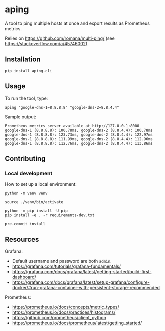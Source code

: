 # aping

A tool to ping multiple hosts at once and export results as Prometheus metrics.

Relies on https://github.com/romana/multi-ping/ (see https://stackoverflow.com/a/45746002).

## Installation

```shell
pip install aping-cli
```

## Usage

To run the tool, type:

```shell
aping "google-dns-1=8.8.8.8" "google-dns-2=8.8.4.4"
```

Sample output:

```text
Prometheus metrics server available at http://127.0.0.1:8000
google-dns-1 (8.8.8.8): 100.78ms, google-dns-2 (8.8.4.4): 100.78ms
google-dns-1 (8.8.8.8): 123.73ms, google-dns-2 (8.8.4.4): 122.97ms
google-dns-1 (8.8.8.8): 111.99ms, google-dns-2 (8.8.4.4): 112.96ms
google-dns-1 (8.8.8.8): 112.76ms, google-dns-2 (8.8.4.4): 113.86ms
```

## Contributing

### Local development

How to set up a local environment:

```shell
python -m venv venv

source ./venv/bin/activate

python -m pip install -U pip
pip install -e . -r requirements-dev.txt

pre-commit install
```

## Resources

Grafana:

- Default username and password are both `admin`.
- https://grafana.com/tutorials/grafana-fundamentals/
- https://grafana.com/docs/grafana/latest/getting-started/build-first-dashboard/
- https://grafana.com/docs/grafana/latest/setup-grafana/configure-docker/#run-grafana-container-with-persistent-storage-recommended

Prometheus:

- https://prometheus.io/docs/concepts/metric_types/
- https://prometheus.io/docs/practices/histograms/
- https://github.com/prometheus/client_python
- https://prometheus.io/docs/prometheus/latest/getting_started/
